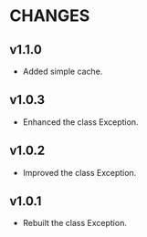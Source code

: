 # CHANGES

## v1.1.0

- Added simple cache.

## v1.0.3

- Enhanced the class Exception.

## v1.0.2

- Improved the class Exception.

## v1.0.1

- Rebuilt the class Exception.
